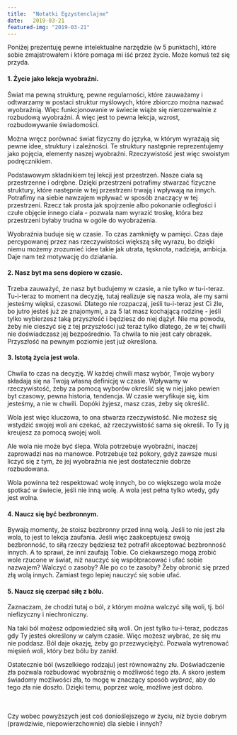 ```yaml
---
title:  "Notatki Egzystenclajne"
date:   2019-03-21
featured-img: "2019-03-21"
---
```


Poniżej prezentuję pewne intelektualne narzędzie (w 5 punktach), które sobie zmajstrowałem i które pomaga mi iść przez życie. Może komuś też się przyda.

#### 1. Życie jako lekcja wyobraźni. 

Świat ma pewną strukturę, pewne regularności, które zauważamy i odtwarzamy w postaci struktur myślowych, które zbiorczo można nazwać wyobraźnią. Więc funkcjonowanie w świecie wiąże się nierozerwalnie z rozbudową wyobraźni. A więc jest to pewna lekcja, wzrost, rozbudowywanie świadomości.

Można wręcz porównać świat fizyczny do języka, w którym wyrażają się pewne idee, struktury i zależności. Te struktury następnie reprezentujemy jako pojęcia, elementy naszej wyobraźni. Rzeczywistość jest więc swoistym podręcznikiem.

Podstawowym składnikiem tej lekcji jest przestrzeń. Nasze ciała są przestrzenne i odrębne. Dzięki przestrzeni potrafimy stwarzać fizyczne struktury, które następnie w tej przestrzeni trwają i wpływają na innych. Potrafimy na siebie nawzajem wpływać w sposób znaczący w tej przestrzeni. Rzecz tak prosta jak spojrzenie albo pokonanie odległości i czułe objęcie innego ciała - pozwala nam wyrazić troskę, która bez przestrzeni byłaby trudna w ogóle do wyobrażenia.

Wyobraźnia buduje się w czasie. To czas zamknięty w pamięci. Czas daje percypowanej przez nas rzeczywistości większą siłę wyrazu, bo dzięki niemu możemy zrozumieć idee takie jak utrata, tęsknota, nadzieja, ambicja. Daje nam też motywację do działania.

#### 2. Nasz byt ma sens dopiero w czasie. 

Trzeba zauważyć, że nasz byt budujemy w czasie, a nie tylko w tu-i-teraz. Tu-i-teraz to moment na decyzję, tutaj realizuje się nasza wola, ale my sami jesteśmy więksi, czasowi. Dlatego nie rozpaczaj, jeśli tu-i-teraz jest Ci źle, bo jutro jesteś już ze znajomymi, a za 5 lat masz kochającą rodzinę - jeśli tylko wybierzesz taką przyszłość i będziesz do niej dążył. Nie ma powodu, żeby nie cieszyć się z tej przyszłości już teraz tylko dlatego, że w tej chwili nie doświadczasz jej bezpośrednio. Ta chwila to nie jest cały obrazek. Przyszłość na pewnym poziomie jest już określona.

#### 3. Istotą życia jest wola.

Chwila to czas na decyzję. W każdej chwili masz wybór, Twoje wybory składają się na Twoją własną definicję w czasie. Wpływamy w rzeczywistość, żeby za pomocą wyborów określić się w niej jako pewien byt czasowy, pewna historia, tendencja. W czasie weryfikuje się, kim jesteśmy, a nie w chwili. Dopóki żyjesz, masz czas, żeby się określić.

Wola jest więc kluczowa, to ona stwarza rzeczywistość. Nie możesz się wstydzić swojej woli ani czekać, aż rzeczywistość sama się określi. To Ty ją kreujesz za pomocą swojej woli.

Ale wola nie może być ślepa. Wola potrzebuje wyobraźni, inaczej zaprowadzi nas na manowce. Potrzebuje też pokory, gdyż zawsze musi liczyć się z tym, że jej wyobraźnia nie jest dostatecznie dobrze rozbudowana.

Wola powinna też respektować wolę innych, bo co większego wola może spotkać w świecie, jeśli nie inną wolę. A wola jest pełna tylko wtedy, gdy jest wolna.

#### 4. Naucz się być bezbronnym.

Bywają momenty, że stoisz bezbronny przed inną wolą. Jeśli to nie jest zła wola, to jest to lekcja zaufania. Jeśli więc zaakceptujesz swoją bezbronność, to siłą rzeczy będziesz też potrafił akceptować bezbronność innych. A to sprawi, że inni zaufają Tobie. Co ciekawszego mogą zrobić wole rzucone w świat, niż nauczyć się współpracować i ufać sobie nazwajem? Walczyć o zasoby? Ale po co te zasoby? Żeby obronić się przed złą wolą innych. Zamiast tego lepiej nauczyć się sobie ufać.

#### 5. Naucz się czerpać siłę z bólu.

Zaznaczam, że chodzi tutaj o ból, z którym można walczyć siłą woli, tj. ból niefizyczny i niechroniczny.

Na taki ból możesz odpowiedzieć siłą woli. On jest tylko tu-i-teraz, podczas gdy Ty jesteś określony w całym czasie. Więc możesz wybrać, ze się mu nie poddasz. Ból daje okazję, żeby go przezwyciężyć. Pozwala wytrenować mięsień woli, który bez bólu by zanikł.

Ostatecznie ból (wszelkiego rodzaju) jest równoważny złu. Doświadczenie zła pozwala rozbudować wyobraźnię o możliwość tego zła. A skoro jestem świadomy możliwości zła, to mogę w znaczący sposób *wybrać*, aby do tego zła nie doszło. Dzięki temu, poprzez wolę, możliwe jest dobro.




<br/><br/>
Czy wobec powyższych jest coś donioślejszego w życiu, niż bycie dobrym (prawdziwie, niepowierzchownie) dla siebie i innych?
<br/><br/>





<!-- # Memiczna postawa do świata. Na przekór.

Magnificent. This pain will make me even stronger!

Przekuwasz ból istnienia w siłę 
Stajesz oko w oko z absolutną pustką
I kiedy ma Cię już zagnieść, zaczynasz chichotać
Bo jesteś i możesz. I potem sprawdzasz, ile dasz radę zrobić.
Jebać słabość, limity, bezsens. Inaczej już jesteś martwa 😛

A może to są bugi, które bierzesz za ficzury?
No ale mówię, nawet, jeśli miecz obosieczny, to alternatywą jest bycie zasieczonym tak czy siak.
A potem odkrywasz, że i tak nic nie wiesz o świecie, że jest tu coś dziwnego, coś więcej, jakaś Opatrzność i trzeba zrobić leap of faith. Ze tej pustki nigdy nie bylo. Ze jesteś 4-wymiarowa, bo przyszłość już jest, tylko zapomniałaś, co sie zdarzy jutro. Ze coś Cię jednak dokads prowadzi.

O, wlasnie, to jest postawa memiczna wobec życia 🙂 nie ma sensu? Ok, to banalne, załóżmy, ze jednak jakis ma, bo tak jest ciekawiej. I potem cisniesz.
Ciśniesz w sumie dla beki. Przewrotnie, na przekór.

No w każdym razie to moja recepta.

# Why do you persist?

Agent Smith: Why, Mr. Anderson? Why do you do it? Why get up? Why keep fighting? Do you believe you’re fighting for something? For more than your survival? Can you tell me what it is? Do you even know? Is it freedom? Or truth? Perhaps peace? Could it be for love? Illusions, Mr. Anderson. Vagaries of perception. The temporary constructs of a feeble human intellect trying desperately to justify an existence that is without meaning or purpose. And all of them as artificial as the Matrix itself, although only a human mind could invent something as insipid as love. You must be able to see it, Mr. Anderson. You must know it by now. You can’t win. It’s pointless to keep fighting. Why, Mr. Anderson? Why? Why do you persist?

Neo: Because I choose to.

# Czy czas jest wytworem świadomości?

- czy jestem 4-wymiarowy? moje życie jest określone w czasie. Nie jestem tylko tu-i-teraz. Jestem też jutro. Jutro już było, ale z dzisiejszej perspektywy go nie pamiętam. To moja pamięć deiniuje czas.

- prawdopodobieństwo i czas mają wiele wspólnego. Prawdopodobieństwo to informacja uwidaczniająca się w czasie.

- Opatrzność uwidacznia się w czasie, podobnie jak prawdopodobieństwo. I podobnie jak wola.

- możliwe, że faktycznie świat jest adynamiczny i znajduje się w jednej wielkiej superpozycji wszystkich możliwości, a nasze świadomości wpływają do tego świata, osadzają się w mózgu i potem wybierają ścieżki. Ścieżka, którą przebędzie Twoja dusza, definiuje Ciebie (opatrznościowo). -->
